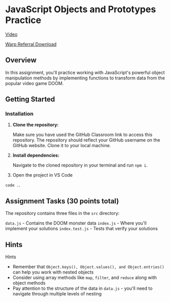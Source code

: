 # JavaScript Objects and Prototypes Practice

[Video](https://go.screenpal.com/watch/cTfFeVnjgGd)

[Warp Referral Download](https://app.warp.dev/referral/2KPYGE)

## Overview

In this assignment, you'll practice working with JavaScript's powerful object manipulation methods by implementing functions to transform data from the popular video game DOOM.

## Getting Started

### Installation

1. **Clone the repository:**

   Make sure you have used the GitHub Classroom link to access this repository. The repository should reflect your GitHub username on the GitHub website. Clone it to your local machine.

2. **Install dependencies:**

   Navigate to the cloned repository in your terminal and run `npm i`.

3. Open the project in VS Code

`code .`.

## Assignment Tasks (30 points total)

The repository contains three files in the `src` directory:

`data.js` - Contains the DOOM monster data
`index.js` - Where you'll implement your solutions
`index.test.js` - Tests that verify your solutions

## Hints

Hints

- Remember that `Object.keys(), Object.values(), and Object.entries()` can help you work with nested objects
- Consider using array methods like `map`, `filter`, and `reduce` along with object methods
- Pay attention to the structure of the data in `data.js` - you'll need to navigate through multiple levels of nesting
